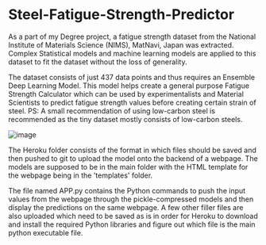 # Steel-Fatigue-Strength-Predictor
As a part of my Degree project, a fatigue strength dataset from the National Institute of Materials Science (NIMS), MatNavi, Japan was extracted. Complex Statistical models and machine learning models are applied to this dataset to fit the dataset without the loss of generality.

The dataset consists of just 437 data points and thus requires an Ensemble Deep Learning Model. This model helps create a general purpose Fatigue Strength Calculator which can be used by experimentalists and Material Scientists to predict fatigue strength values before creating certain strain of steel.
PS: A small recommendation of using low-carbon steel is recommended as the tiny dataset mostly consists of low-carbon steels.

![image](https://github.com/AshishKumarSingh03/Steel-Fatigue-Strength-Predictor/assets/116654089/87546d51-4817-4e10-b46f-649481746b0e)

The Heroku folder consists of the format in which files should be saved and then pushed to git to upload the model onto the backend of a webpage. The models are supposed to be in the main folder with the HTML template for the webpage being in the 'templates' folder.

The file named APP.py contains the Python commands to push the input values from the webpage through the pickle-compressed models and then display the predictions on the same webpage. A few other filler files are also uploaded which need to be saved as is in order for Heroku to download and install the required Python libraries and figure out which file is the main python executable file.
